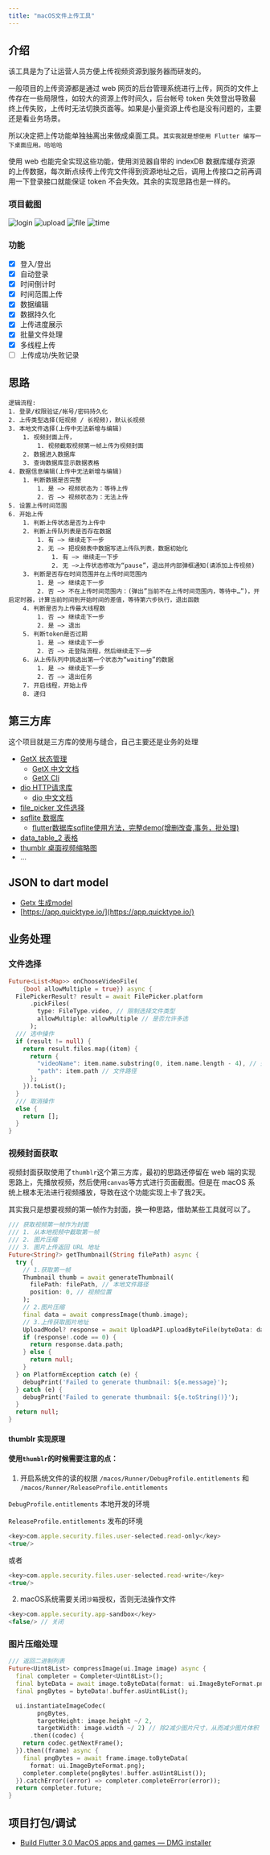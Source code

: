 ```yaml
---
title: "macOS文件上传工具"
---
```


## 介绍

该工具是为了让运营人员方便上传视频资源到服务器而研发的。

一般项目的上传资源都是通过 web 网页的后台管理系统进行上传，网页的文件上传存在一些局限性，如较大的资源上传时间久，后台帐号 token 失效登出导致最终上传失败，上传时无法切换页面等。如果是小量资源上传也是没有问题的，主要还是看业务场景。

所以决定把上传功能单独抽离出来做成桌面工具。`其实我就是想使用 Flutter 编写一下桌面应用。哈哈哈`

使用 web 也能完全实现这些功能，使用浏览器自带的 indexDB 数据库缓存资源的上传数据，每次断点续传上传完文件得到资源地址之后，调用上传接口之前再调用一下登录接口就能保证 token 不会失效。其余的实现思路也是一样的。

### 项目截图
![login](./images/login.png)
![upload](./images/upload.png)
![file](./images/file_picker.png)
![time](./images/time.png)

### 功能

- [x] 登入/登出
- [x] 自动登录
- [x] 时间倒计时
- [x] 时间范围上传
- [x] 数据编辑
- [x] 数据持久化
- [x] 上传进度展示
- [x] 批量文件处理
- [x] 多线程上传
- [ ] 上传成功/失败记录

## 思路

```text
逻辑流程:
1. 登录/权限验证/帐号/密码持久化
2. 上传类型选择(短视频 / 长视频)，默认长视频
3. 本地文件选择(上传中无法新增与编辑)
    1. 视频封面上传，
        1. 视频截取视频第一帧上传为视频封面
    2. 数据进入数据库
    3. 查询数据库显示数据表格
4. 数据信息编辑(上传中无法新增与编辑)
    1. 判断数据是否完整
        1. 是 —> 视频状态为：等待上传
        2. 否 —> 视频状态为：无法上传
5. 设置上传时间范围
6. 开始上传
    1. 判断上传状态是否为上传中
    2. 判断上传队列表是否存在数据
        1. 有 —> 继续走下一步
        2. 无 —> 把视频表中数据写进上传队列表，数据初始化
            1. 有 —> 继续走一下步
            2. 无 —>上传状态修改为“pause”，退出并内部弹框通知(请添加上传视频)
    3. 判断是否存在时间范围并在上传时间范围内
        1. 是 —> 继续走下一步
        2. 否 —> 不在上传时间范围内：(弹出”当前不在上传时间范围内，等待中…”)，开启定时器，计算当前时间到开始时间的差值，等待第六步执行，退出函数
    4. 判断是否为上传最大线程数
        1. 否 —> 继续走下一步
        2. 是 —> 退出
    5. 判断token是否过期
        1. 是 —> 继续走下一步
        2. 否 —> 走登陆流程，然后继续走下一步
    6. 从上传队列中挑选出第一个状态为“waiting”的数据
        1. 是 —> 继续走下一步
        2. 否 —> 退出任务
    7. 开启线程，开始上传
    8. 递归
```

## 第三方库

这个项目就是三方库的使用与缝合，自己主要还是业务的处理

- [GetX 状态管理](https://pub.dev/packages/get)
  - [GetX 中文文档](https://1467602180.github.io/flutter-getx-doc/quick-start)
  - [GetX Cli](https://github.com/jonataslaw/get_cli/blob/master/README-zh_CN.md)
- [dio HTTP请求库](https://pub.dev/packages/dio)
  - [dio 中文文档](https://github.com/cfug/dio/blob/main/dio/README-ZH.md)
- [file_picker 文件选择](https://pub.dev/packages/file_picker)
- [sqflite 数据库](https://pub.dev/packages/sqflite)
  - [flutter数据库sqflite使用方法，完整demo(增删改查,事务，批处理)](https://blog.csdn.net/qq_38507328/article/details/106097958)
- [data_table_2 表格](https://pub.dev/packages/data_table_2)
- [thumblr 桌面视频缩略图](https://pub.dev/packages/thumblr)
- ...

## JSON to dart model

- [Getx 生成model]()
- [https://app.quicktype.io/](https://app.quicktype.io/)

## 业务处理

### 文件选择

```dart
Future<List<Map>> onChooseVideoFile(
    {bool allowMultiple = true}) async {
  FilePickerResult? result = await FilePicker.platform
      .pickFiles(
        type: FileType.video, // 限制选择文件类型
        allowMultiple: allowMultiple // 是否允许多选
      );
  /// 选中操作
  if (result != null) {
    return result.files.map((item) {
      return {
        "videoName": item.name.substring(0, item.name.length - 4), // 去除后缀格式 .mp4，只保留文件名
        "path": item.path // 文件路径
      };
    }).toList();
  } 
  /// 取消操作
  else {
    return [];
  }
}
```

### 视频封面获取

视频封面获取使用了`thumblr`这个第三方库，最初的思路还停留在 web 端的实现思路上，先播放视频，然后使用`canvas`等方式进行页面截图。但是在 macOS 系统上根本无法进行视频播放，导致在这个功能实现上卡了我2天。

其实我只是想要视频的第一帧作为封面，换一种思路，借助某些工具就可以了。

```dart {7-10}
/// 获取视频第一帧作为封面
/// 1. 从本地视频中截取第一帧
/// 2. 图片压缩
/// 3. 图片上传返回 URL 地址
Future<String?> getThumbnail(String filePath) async {
  try {
    // 1.获取第一帧
    Thumbnail thumb = await generateThumbnail(
      filePath: filePath, // 本地文件路径
      position: 0, // 视频位置
    );
    // 2.图片压缩
    final data = await compressImage(thumb.image);
    // 3.上传获取图片地址
    UploadModel? response = await UploadAPI.uploadByteFile(byteData: data);
    if (response!.code == 0) {
      return response.data.path;
    } else {
      return null;
    }
  } on PlatformException catch (e) {
    debugPrint('Failed to generate thumbnail: ${e.message}');
  } catch (e) {
    debugPrint('Failed to generate thumbnail: ${e.toString()}');
  }
  return null;
}
```

#### thumblr 实现原理

#### 使用`thumblr`的时候需要注意的点：

1. 开启系统文件的读的权限 `/macos/Runner/DebugProfile.entitlements` 和 `/macos/Runner/ReleaseProfile.entitlements`

`DebugProfile.entitlements` 本地开发的环境

`ReleaseProfile.entitlements` 发布的环境
```js
<key>com.apple.security.files.user-selected.read-only</key>
<true/>
```
或者
```js
<key>com.apple.security.files.user-selected.read-write</key>
<true/>
```
2. macOS系统需要关闭`沙箱`授权，否则无法操作文件

```js
<key>com.apple.security.app-sandbox</key>
<false/> // 关闭
```

### 图片压缩处理

```dart
/// 返回二进制列表
Future<Uint8List> compressImage(ui.Image image) async {
  final completer = Completer<Uint8List>();
  final byteData = await image.toByteData(format: ui.ImageByteFormat.png);
  final pngBytes = byteData!.buffer.asUint8List();

  ui.instantiateImageCodec(
        pngBytes,
        targetHeight: image.height ~/ 2,
        targetWidth: image.width ~/ 2) // 除2减少图片尺寸，从而减少图片体积
      .then((codec) {
    return codec.getNextFrame();
  }).then((frame) async {
    final pngBytes = await frame.image.toByteData(
      format: ui.ImageByteFormat.png);
    completer.complete(pngBytes!.buffer.asUint8List());
  }).catchError((error) => completer.completeError(error));
  return completer.future;
}
```

## 项目打包/调试

- [Build Flutter 3.0 MacOS apps and games — DMG installer](https://medium.com/flutter-community/build-flutter-macos-apps-and-games-dmg-installer-f8ced960ced)